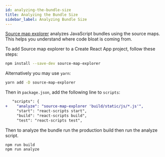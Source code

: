 ```yaml
---
id: analyzing-the-bundle-size
title: Analyzing the Bundle Size
sidebar_label: Analyzing Bundle Size
---
```


[Source map explorer](https://www.npmjs.com/package/source-map-explorer) analyzes
JavaScript bundles using the source maps. This helps you understand where code
bloat is coming from.

To add Source map explorer to a Create React App project, follow these steps:

```sh
npm install --save-dev source-map-explorer
```

Alternatively you may use `yarn`:

```sh
yarn add -D source-map-explorer
```

Then in `package.json`, add the following line to `scripts`:

```diff
   "scripts": {
+    "analyze": "source-map-explorer 'build/static/js/*.js'",
     "start": "react-scripts start",
     "build": "react-scripts build",
     "test": "react-scripts test",
```

Then to analyze the bundle run the production build then run the analyze
script.

```sh
npm run build
npm run analyze
```
